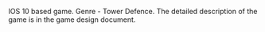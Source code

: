IOS 10 based game. Genre - Tower Defence. The detailed description of the game is in the game design document. 
